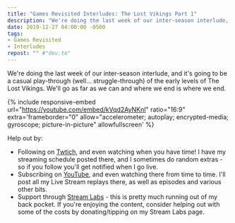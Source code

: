 ```yaml
---
title: "Games Revisited Interludes: The Lost Vikings Part 1"
description: "We're doing the last week of our inter-season interlude, and it's going to be a casual play-through (well&hellip; struggle-through) of the early levels of The Lost Vikings. We'll go as far as we can and where we end is where we end."
date: 2019-12-27 04:00:00 -0500
tags:
- Games Revisited
- Interludes
repost: "" #"dev.to"
---
```


We're doing the last week of our inter-season interlude, and it's going to be a casual play-through (well&hellip; struggle-through) of the early levels of The Lost Vikings. We'll go as far as we can and where we end is where we end.
<!--more-->

{% include responsive-embed url="https://youtube.com/embed/kVqd2AyNKnI" ratio="16:9" extra='frameborder="0" allow="accelerometer; autoplay; encrypted-media; gyroscope; picture-in-picture" allowfullscreen' %}

Help out by:
 * Following on [Twtich](https://twitch.tv/AnonJr_Live), and even watching when you have time! I have my streaming schedule posted there, and I sometimes do random extras - so if you follow you'll get notified when I go live.
 * Subscribing on [YouTube](http://www.youtube.com/channel/UCXafqhKHbkSUIrq0LAuu0tw), and even watching there from time to time. I'll post all my Live Stream replays there, as well as episodes and various other bits.
 * Support through [Stream Labs](https://streamlabs.com/anonjr_live) - this is pretty much running out of my back pocket. If you're enjoying the content, consider helping out with some of the costs by donating/tipping on my Stream Labs page.